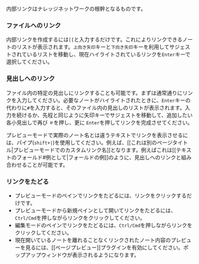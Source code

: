 内部リンクはナレッジネットワークの根幹となるものです。

### ファイルへのリンク

内部リンクを作成するには`[[`と入力するだけです。これによりリンクできるノートのリストが表示されます。`上向き矢印`キーと`下向き矢印`キーを利用してサジェストされているリストを移動し、現在ハイライトされているリンクを`Enter`キーで選択してください。

### 見出しへのリンク

ファイル内の特定の見出しにリンクすることも可能です。まずは通常通りにリンクを入力してください。必要なノートがハイライトされたときに、`Enter`キーの代わりに`#`を入力すると、そのファイル内の見出しのリストが表示されます。入力を続けるか、先程と同じように矢印キーでサジェストを移動して、追加したい各小見出しで再び `＃`を押し、更に `Enter`を押してリンクを完成させてください。

プレビューモードで実際のノート名とは違うテキストでリンクを表示させるには、パイプ(`shift+|`)を使用してください。例えば、[[これは別のページタイトル|プレビューモードでのカスタムリンク名]]となります。例えばこれは[[テキストのフォールド#例として|フォールドの例]]のように、見出しへのリンクと組み合わせることが可能です。

### リンクをたどる

- プレビューモードのペインでリンクをたどるには、リンクをクリックするだけです。
- プレビューモードから新規ペインとして開いてリンクをたどるには、`Ctrl/Cmd`を押しながらリンクをクリックしてください。
- 編集モードのペインでリンクをたどるには、`Ctrl/Cmd`を押しながらリンクをクリックしてください。
- 現在開いているノートを離れることなくリンクされたノート内容のプレビューを見るには、[[ページプレビュー]]プラグインを有効にしてください。ポップアップウィンドウが表示されるようになります。